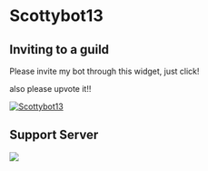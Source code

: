 # Scottybot13


## Inviting to a guild


Please invite my bot through this widget, just click! 

also please upvote it!!

<a href="https://discordbots.org/bot/518957742036221978" >
  <img src="https://discordbots.org/api/widget/518957742036221978.svg" alt="Scottybot13" />
</a>

## Support Server

[![](https://discordapp.com/api/guilds/533779781326471179/embed.png?style=banner1)](https://discord.gg/HTuAE28)


